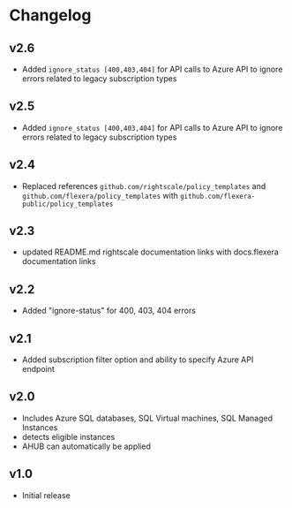 # Changelog

## v2.6

- Added `ignore_status [400,403,404]` for API calls to Azure API to ignore errors related to legacy subscription types

## v2.5

- Added `ignore_status [400,403,404]` for API calls to Azure API to ignore errors related to legacy subscription types

## v2.4

- Replaced references `github.com/rightscale/policy_templates` and `github.com/flexera/policy_templates` with `github.com/flexera-public/policy_templates`

## v2.3

- updated README.md rightscale documentation links with docs.flexera documentation links

## v2.2

- Added "ignore-status" for 400, 403, 404 errors

## v2.1

- Added subscription filter option and ability to specify Azure API endpoint

## v2.0

- Includes Azure SQL databases, SQL Virtual machines, SQL Managed Instances
- detects eligible instances
- AHUB can automatically be applied

## v1.0

- Initial release
